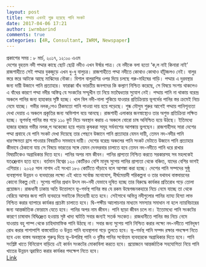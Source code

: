 ```yaml
---
layout: post
title: পদ্মায় এখনই শুরু হয়েছে পানি সংকট
date: 2017-04-06 17:21
author: iwrmbarind
comments: true
categories: [4R, Consultant, IWRM, Newspaper]
---
```

<div id="stcpDiv">প্রকাশের সময় : ৮ মার্চ, ২০১৭, ১২:০০ এএম</div>
<div>
<div id="stcpDiv">দেশের বৃহত্তম নদী পদ্মার কাছে ছোট ছোট্ট নদীও এখন ঈর্ষার পাত্র। যে নদীকে বলা হতো ‘ক‚ল নাই কিনারা নাই’ রাজশাহীতে সেই পদ্মার বুকজুড়ে এখন ধু-ধু বালুচর। রাজশাহীতে পদ্মা নদীতে কোথাও কোথাও হাঁটুজলও নেই। বালুর স্তরে স্তরে আটকে আছে মাঝিদের নৌকা। বিশাল বালুরাশির ওপর দিয়ে চলছে গরু-মহিষের গাড়ি। পদ্মার এ দুরবস্থার জন্য দায়ী উজানে পানি প্রত্যাহার। ফারাক্কা বাঁধ ভারতীয় জনপদের কি কল্যাণ নিশ্চিত করেছে, সে বিষয়ে সংশয় থাকলেও এ বাঁধের কারণে পদ্মা নদীর অস্তিত্ব যে সংকটের সম্মুখীন তা নিয়ে মতদ্বৈধতার সুযোগ নেই। পদ্মায় পানি না থাকায় বরেন্দ্র অঞ্চলে পানির জন্য হাহাকার সৃষ্টি হচ্ছে। খাল বিল নদী-নালা শুকিয়ে যাওয়ার প্রতিক্রিয়ায় ভূগর্ভের পানির স্তর ক্রমেই নিচে নেমে যাচ্ছে। গভীর নলক‚পেও ঠিকমতো পানি পাওয়া দায় হয়ে পড়েছে।
শুষ্ক মৌসুম শুরুর আগেই পদ্মায় পানিশূন্যতা দেখা দেয়ায় এ অঞ্চলে প্রকৃতির জন্য অভিশাপ বয়ে আনছে। রাজশাহী এলাকার জনস্বাস্থ্যেও তার অশুভ প্রতিক্রিয়া লক্ষিত হচ্ছে। ভূগর্ভস্থ পানির স্তর গড়ে ১১০ ফুট নিচে অবস্থান করায় এ অঞ্চলে বোরো চাষ অনিশ্চিত হয়ে উঠছে। ইতিমধ্যে হাজার হাজার গভীর নলক‚প অকেজো হয়ে পড়ায় কৃষকরা সমূহ সর্বনাশের আশঙ্কায় ভুগছেন। রাজশাহীসহ সারা দেশের পদ্মা প্রবাহে যে পানি সংকট দেখা দিয়েছে তার পেছনে উজানে পানি প্রত্যাহার যেমন দায়ী, তেমন নদ-নদীর পানি ধারণক্ষমতা হ্রাস পাওয়ার বিষয়টিও সমভাবে দায়ী। দেশের বরেন্দ্র অঞ্চলের পানি সংকট মেটাতে উজানে পানি প্রত্যাহার কীভাবে ঠেকানো যায় সে বিষয়ে ভারতের সঙ্গে যেমন দেনদরবার চালাতে হবে তেমন নদ-নদীতে পানি ধরে রাখার বিষয়টিকেও অগ্রাধিকার দিতে হবে। পানির অপর নাম জীবন। পানির প্রাপ্যতা নিশ্চিত করতে সরকারসহ সব মহলকেই যতœবান হতে হবে।
বর্তমান বিশ্বের ১২০ কোটিরও বেশি মানুষ সুপেয় পানির প্রাপ্যতা থেকে বঞ্চিত, যাদের বেশির ভাগই এশিয়ার। ২০২৫ সাল নাগাদ এই সংখ্যা ১৮০ কোটিতে দাঁড়াবে বলে আশঙ্কা করা হচ্ছে। দেশের পানি সম্পদের সুষ্ঠু ব্যবস্থাপনা উন্নয়ন ও ব্যবহারের লক্ষ্যে এই খাতে সর্বোচ্চ মনোযোগ, দীর্ঘমেয়াদী পরিকল্পনা ও তার যথাযথ বাস্তবায়নের কোনো বিকল্প নেই। সুপেয় পানির প্রধান উৎস নদ-নদী যেভাবে দূষিত হচ্ছে তার বিরুদ্ধে কার্যকর প্রতিরোধ গড়ে তোলা প্রয়োজন। রাজধানী ঢাকায় অতি উত্তোলনে ভূ-গর্ভস্থ পানির স্তর যে রকম উদ্বেগজনকহারে নিচে নেমে যাচ্ছে তা থেকে বেরিয়ে আসার জন্য পানি ব্যবহারে সবাইকে মিতব্যয়ী হতে হবে। সেইসাথে অভিন্ন নদীগুলোর পানির ন্যায্য হিস্যা লাভ নিশ্চিত করার ব্যাপারে কার্যকর প্রচেষ্টা চালাতে হবে। দ্বি-পক্ষীয় আলোচনার মাধ্যমে সমস্যার সমাধান না হলে ন্যায়বিচারের জন্য আন্তর্জাতিক ফোরামে যেতে হবে।
পানির অপর নাম জীবন। পানি ছাড়া জীবন চলে না। ইতোমধ্যে পানি সংকটের কারণে চাষাবাদ বিঘিœত হওয়ায় সৃষ্ট খাদ্য ঘাটতি সবার জন্যই সতর্ক সংকেত। রাজধানীতে পানির স্তর নিচে নেমে যাওয়ায় বহু পাম্প থেকে চাহিদামাফিক পানি উঠছে না। সবার জন্য সুপেয় পানি নিশ্চিত করার লক্ষ্যে নদ-নদীতে পানিদূষণ রোধ করার পাশাপাশি বাস্তবোচিত ও উন্নত পানি ব্যবস্থাপনা গড়ে তুলতে হবে। ভূ-গর্ভস্থ পানি সম্পদ রক্ষার পদক্ষেপ নিতে হবে এবং বাস্তব অবস্থাকে গুরুত্ব দিয়ে ভূ-উপরিস্থ পানি ও বৃষ্টির পানির সর্বোত্তম ব্যবহারকে অগ্রাধিকার দিতে হবে। পানি সংশ্লিষ্ট খাতে বিনিয়োগ বাড়িয়ে এই কার্বন সংকটের মোকাবিলা করতে হবে। প্রয়োজনে আন্তর্জাতিক সহযোগিতা নিয়ে পানি খাতের উন্নয়ন ত্বরান্বিত করার কার্যকর পদক্ষেপ নিতে হবে।</div>
<div><a href="https://www.dailyinqilab.com/article/68244/%E0%A6%AA%E0%A6%A6%E0%A7%8D%E0%A6%AE%E0%A6%BE%E0%A7%9F-%E0%A6%8F%E0%A6%96%E0%A6%A8%E0%A6%87-%E0%A6%B6%E0%A7%81%E0%A6%B0%E0%A7%81-%E0%A6%B9%E0%A7%9F%E0%A7%87%E0%A6%9B%E0%A7%87-%E0%A6%AA%E0%A6%BE%E0%A6%A8%E0%A6%BF-%E0%A6%B8%E0%A6%82%E0%A6%95%E0%A6%9F-" target="_blank">Link</a></div>
</div>
